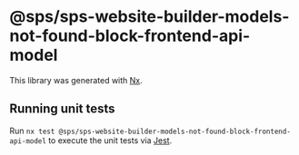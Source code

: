 # @sps/sps-website-builder-models-not-found-block-frontend-api-model

This library was generated with [Nx](https://nx.dev).

## Running unit tests

Run `nx test @sps/sps-website-builder-models-not-found-block-frontend-api-model` to execute the unit tests via [Jest](https://jestjs.io).

